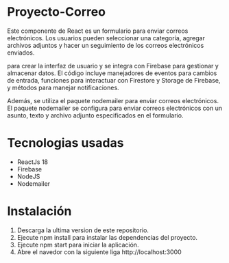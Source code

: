 # Proyecto-Correo
Este componente de React es un formulario para enviar correos electrónicos. Los usuarios pueden seleccionar una categoría, agregar archivos adjuntos y hacer un seguimiento de los correos electrónicos enviados.

para crear la interfaz de usuario y se integra con Firebase para gestionar y almacenar datos. El código incluye manejadores de eventos para cambios de entrada, funciones para interactuar con Firestore y Storage de Firebase, y métodos para manejar notificaciones.

Además, se utiliza el paquete nodemailer para enviar correos electrónicos. El paquete nodemailer se configura para enviar correos electrónicos con un asunto, texto y archivo adjunto especificados en el formulario.

# Tecnologias usadas
* ReactJs 18
* Firebase
* NodeJS
* Nodemailer 


# Instalación
1. Descarga la ultima version de este repositorio.
2. Ejecute npm install para instalar las dependencias del proyecto. 
3. Ejecute npm start para iniciar la aplicación.
4. Abre el navedor con la siguiente liga http://localhost:3000
